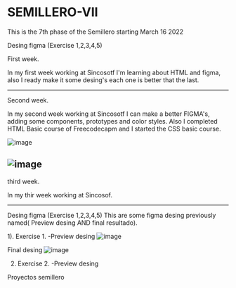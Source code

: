 # SEMILLERO-VII


This is the 7th phase of the Semillero starting March 16 2022

Desing figma (Exercise 1,2,3,4,5)

First week.

In my first week working at Sincosotf I'm learning about HTML and figma, also I ready make it some desing's each one is better that the last. 

-------------------------------------------------------------------------------------------------------------------------------------------------------------------

Second week.

In my second week working at Sincosotf I can make a better FIGMA's, adding some components, prototypes and color styles. Also I completed HTML Basic course of Freecodecapm and I started the CSS basic course.

![image](https://user-images.githubusercontent.com/101721369/159506143-4b909c13-7fc3-4d12-9a0a-1bc8f3bb0f72.png)

![image](https://user-images.githubusercontent.com/101721369/159506232-9f30b62b-5906-48f8-b571-f668b32ade47.png)
-------------------------------------------------------------------------------------------------------------------------------------------------------------------

third week.

In my thir week working at Sincosof.

-------------------------------------------------------------------------------------------------------------------------------------------------------------------


Desing figma (Exercise 1,2,3,4,5)
This are some figma desing previously named( Preview desing AND final resultado).

1). Exercise 1.
-Preview desing
![image](https://user-images.githubusercontent.com/101721369/159542980-49256f15-985f-40ec-a56f-d9895898928a.png)

Final desing
![image](https://user-images.githubusercontent.com/101721369/159542225-f66caeea-52a8-44b5-96c7-e84ad59a2508.png)

2) Exercise 2.
-Preview desing




Proyectos semillero

